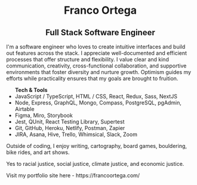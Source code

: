 <div>
    <h1 align="center">Franco Ortega</h1>
    <h2 align="center">Full Stack Software Engineer</h2>
</div>
  
<p>
I'm a software engineer who loves to create intuitive interfaces and build out features across the stack. I appreciate well-documented and efficient processes that offer structure and flexibility. I value clear and kind communication, creativity, cross-functional collaboration, and supportive environments that foster diversity and nurture growth. Optimism guides my efforts while practicality ensures that my goals are brought to fruition.
</p>

<p>
    <ul>
        <strong>Tech & Tools</strong>
        <li>JavaScript / TypeScript, HTML / CSS, React, Redux, Sass, NextJS</li>
        <li>Node, Express, GraphQL, Mongo, Compass, PostgreSQL, pgAdmin, Airtable</li>
        <li>Figma, Miro, Storybook</li>
        <li>Jest, QUnit, React Testing Library, Supertest</li>
        <li>Git, GitHub, Heroku, Netlify, Postman, Zapier</li>
        <li>JIRA, Asana, Hive, Trello, Whimsical, Slack, Zoom</li>
    </ul>
</p>

<p>
Outside of coding, I enjoy writing, cartography, board games, bouldering, bike rides, and art shows.
</p>

<p>
Yes to racial justice, social justice, climate justice, and economic justice.
</p>

<p>
    Visit my portfolio site here - https://francoortega.com/
</p>

<!--
**franco-ortega/franco-ortega** is a ✨ _special_ ✨ repository because its `README.md` (this file) appears on your GitHub profile.
